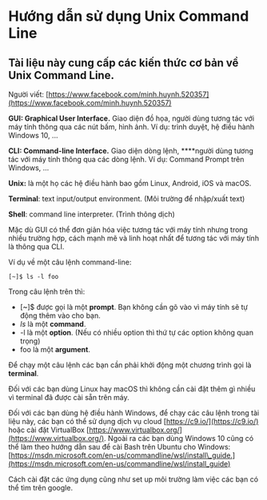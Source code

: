 # Hướng dẫn sử dụng Unix Command Line

## Tài liệu này cung cấp các kiến thức cơ bản về Unix Command Line.

Người viết: [https://www.facebook.com/minh.huynh.520357](https://www.facebook.com/minh.huynh.520357)

**GUI: Graphical User Interface.** Giao diện đồ họa, người dùng tương tác với máy tính thông qua các nút bấm, hình ảnh. Ví dụ: trình duyệt, hệ điều hành Windows 10, ...

**CLI: Command-line Interface.** Giao diện dòng lệnh, ****người dùng tương tác với máy tính thông qua các dòng lệnh. Ví dụ: Command Prompt trên Windows, ...

**Unix:** là một họ các hệ điều hành bao gồm Linux, Android, iOS và macOS.

**Terminal**: text input/output environment. \(Môi trường để nhập/xuất text\)

**Shell**: command line interpreter. \(Trình thông dịch\)

Mặc dù GUI có thể đơn giản hóa việc tương tác với máy tính nhưng trong nhiều trường hợp, cách mạnh mẽ và linh hoạt nhất để tương tác với máy tính là thông qua CLI.

Ví dụ về một câu lệnh command-line:

```text
[~]$ ls -l foo
```

Trong câu lệnh trên thì:

* \[~\]$ được gọi là một **prompt**. Bạn không cần gõ vào vì máy tính sẽ tự động thêm vào cho bạn.
* _ls_ là một **command**.
* -l là một **option**. \(Nếu có nhiều option thì thứ tự các option không quan trọng\)
* foo là một **argument**.

Để chạy một câu lệnh các bạn cần phải khởi động một chương trình gọi là **terminal**.

Đối với các bạn dùng Linux hay macOS thì không cần cài đặt thêm gì nhiều vì terminal đã được cài sẵn trên máy.

Đối với các bạn dùng hệ điều hành Windows, để chạy các câu lệnh trong tài liệu này, các bạn có thể sử dụng dịch vụ cloud [https://c9.io/](https://c9.io/) hoặc cài đặt VirtualBox [https://www.virtualbox.org/](https://www.virtualbox.org/). Ngoài ra các bạn dùng Windows 10 cũng có thể làm theo hướng dẫn sau để cài Bash trên Ubuntu cho Windows: [https://msdn.microsoft.com/en-us/commandline/wsl/install\_guide.](https://msdn.microsoft.com/en-us/commandline/wsl/install_guide)

Cách cài đặt các ứng dụng cũng như set up môi trường làm việc các bạn có thể tìm trên google.

